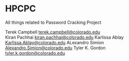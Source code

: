 HPCPC
=====

All things related to Password Cracking Project

Terek Campbell <terek.campbell@colorado.edu><br>
Kiran Pachhai <kiran.pachhai@colorado.edu>
Karlissa Ablay  <Karlissa.Ablay@colorado.edu>
ALexandro Simion <Alexandro.Simion@colorado.edu>
Tyler K. Gordon  <tyler.k.gordon@colorado.edu>
